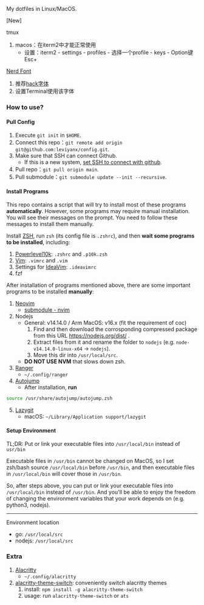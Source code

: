 My dotfiles in Linux/MacOS.

[New]

tmux

1. macos：在iterm2中才能正常使用
   - 设置：iterm2 - settings - profiles - 选择一个profile - keys - Option键Esc+

[Nerd Font](https://www.nerdfonts.com/)
   1. 推荐[hack字体](https://github.com/source-foundry/Hack)
   2. 设置Terminal使用该字体

### How to use?

#### Pull Config

1. Execute `git init` in `$HOME`.
2. Connect this repo：`git remote add origin git@github.com:leviyanx/config.git`.
3. Make sure that SSH can connect Github.
   - If this is a new system, [set SSH to connect with github](./set_ssh.md).
4. Pull repo：`git pull origin main`.
5. Pull submodule：`git submodule update --init --recursive`.

#### Install Programs

This repo contains a script that will try to install most of these programs **automatically**. However, some programs may require manual installation. You will see their messages on the prompt. You need to follow these messages to install them manually.

Install [ZSH](https://www.zsh.org/), run `zsh` (its config file is `.zshrc`), and then **wait some programs to be installed**, including:

1. [Powerlevel10k](https://github.com/romkatv/powerlevel10k): `.zshrc` and `.p10k.zsh`
2. [Vim](https://www.vim.org/): `.vimrc` and `.vim`
3. Settings for [IdeaVim](https://plugins.jetbrains.com/plugin/164-ideavim): `.ideavimrc`
4. fzf

After installation of programs mentioned above, there are some important programs to be installed **manually**:

1. [Neovim](https://neovim.io/)
   - [submodule - nvim](https://github.com/leviyanx/nvim.git)
2. Nodejs
   - General: v14.14.0 / Arm MacOS: v16.x (fit the requirement of coc)
     1. Find and then download the corrosponding compressed package from this URL https://nodejs.org/dist/ .
     2. Extract files from it and rename the folder to `nodejs` (e.g. `node-v14.14.0-linux-x64` -> `nodejs`).
     3. Move this dir into `/usr/local/src`.
   - **DO NOT USE NVM** that slows down zsh.
3. [Ranger](https://github.com/ranger/ranger)
   - `~/.config/ranger`
4. [Autojump](https://github.com/wting/autojump)
   - After installation, **run**

```bash
source /usr/share/autojump/autojump.zsh
```

5. [Lazygit](https://github.com/jesseduffield/lazygit)
   - macOS: `~/Library/Application support/lazygit`

#### Setup Environment

TL;DR: Put or link your executable files into `/usr/local/bin` instead of `usr/bin`

Executable files in `/usr/bin` cannot be changed on MacOS, so I set zsh/bash source `/usr/local/bin` before `/usr/bin`, and then executable files in `/usr/local/bin` will cover those in `/usr/bin`.

So, after steps above, you can put or link your executable files into `/usr/local/bin` instead of `/usr/bin`. And you'll be able to enjoy the freedom of changing the environment variables that your work depends on (e.g. python3, nodejs).

---

Environment location

- go: `/usr/local/src`
- nodejs: `/usr/local/src`

### Extra

1. [Alacritty](https://github.com/alacritty/alacritty)
   - `~/.config/alacritty`
2. [alacritty-theme-switch](https://github.com/tichopad/alacritty-theme-switch): conveniently switch alacritty themes
   1. install: `npm install -g alacritty-theme-switch`
   2. usage: run `alacritty-theme-switch` or `ats`
